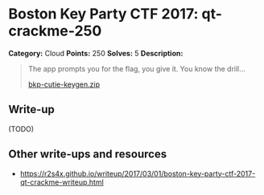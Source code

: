# Boston Key Party CTF 2017: qt-crackme-250

**Category:** Cloud
**Points:** 250
**Solves:** 5
**Description:**

> The app prompts you for the flag, you give it. You know the drill...
>
> [bkp-cutie-keygen.zip](http://ctf.bostonkey.party/files/03a57f10abba0cce54c1ab2d824e6e86/bkp-cutie-keygen.zip)

## Write-up

(TODO)

## Other write-ups and resources

* <https://r2s4x.github.io/writeup/2017/03/01/boston-key-party-ctf-2017-qt-crackme-writeup.html>
